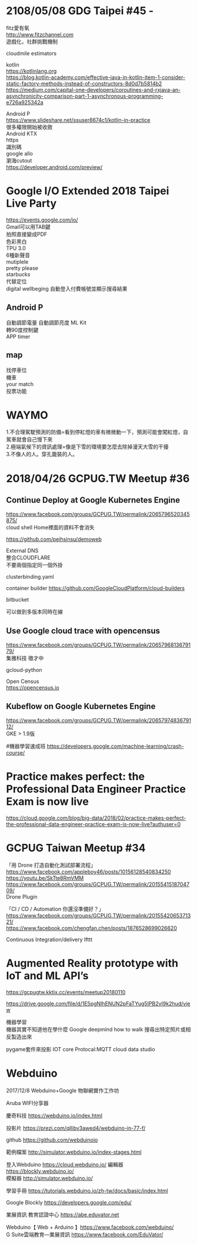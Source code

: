 # 2108/05/08 GDG Taipei #45 - 
fitz愛有氧  
http://www.fitzchannel.com  
遊戲化，社群挑戰機制  
  
cloudmile
estimators  
  
kotlin  
https://kotlinlang.org  
https://blog.kotlin-academy.com/effective-java-in-kotlin-item-1-consider-static-factory-methods-instead-of-constructors-8d0d7b5814b2  
https://medium.com/capital-one-developers/coroutines-and-rxjava-an-asynchronicity-comparison-part-1-asynchronous-programming-e726a925342a  
  
Android P  
https://www.slideshare.net/ssuser8674c1/kotlin-in-practice  
很多權限開始被收斂  
Android KTX  
https  
識別碼  
google allo  
瀏海cutout  
https://developer.android.com/preview/  
  
# Google I/O Extended 2018 Taipei Live Party
https://events.google.com/io/  
Gmail可以用TAB鍵  
拍照直接變成PDF  
色彩黑白  
TPU 3.0  
6種新聲音  
mutiplele  
pretty please  
starbucks  
代替定位  
digital wellbeging 
自動登入付費帳號並顯示搜尋結果  

## Android P
自動調節電量
自動調節亮度
ML Kit  
轉90度控制鍵  
APP timer  

## map
找停車位  
機車  
your match  
投票功能  
  
# WAYMO
1.不合理駕駛預測的防備=看到停紅燈的車有微微動一下，預測可能會闖紅燈，自駕車就會自己慢下來  
2.極端氣候下的資訊處理=像是下雪的環境要怎麼去除掉漫天大雪的干擾  
3.不像人的人。穿孔籠裝的人。
  

# 2018/04/26 GCPUG.TW Meetup #36
##  Continue Deploy at Google Kubernetes Engine
https://www.facebook.com/groups/GCPUG.TW/permalink/2065796520345875/  
cloud shell Home裡面的資料不會消失  
  
https://github.com/peihsinsu/demoweb  
  
External DNS  
整合CLOUDFLARE  
不要兩個指定同一個外掛  
    
clusterbinding.yaml  
  
container builder
https://github.com/GoogleCloudPlatform/cloud-builders
  
bitbucket  
  
可以做到多版本同時在線  


## Use Google cloud trace with opencensus
https://www.facebook.com/groups/GCPUG.TW/permalink/2065796813679179/  
集雅科技  徵才中  
  
gcloud-python  
  
Open Census  
https://opencensus.io  
  
## Kubeflow on Google Kubernetes Engine
https://www.facebook.com/groups/GCPUG.TW/permalink/2065797483679112/  
GKE > 1.9版  



#機器學習速成班
https://developers.google.com/machine-learning/crash-course/  


# Practice makes perfect: the Professional Data Engineer Practice Exam is now live  
https://cloud.google.com/blog/big-data/2018/02/practice-makes-perfect-the-professional-data-engineer-practice-exam-is-now-live?authuser=0  

# GCPUG Taiwan Meetup #34

「用 Drone 打造自動化測試部署流程」
https://www.facebook.com/appleboy46/posts/10156128540834250  
https://youtu.be/SkTte8RmVMM  
https://www.facebook.com/groups/GCPUG.TW/permalink/2015541518704709/  
Drone
Plugin

「CI / CD / Automation 你還沒準備好？」
https://www.facebook.com/groups/GCPUG.TW/permalink/2015542065371321/  
https://www.facebook.com/chengfan.chen/posts/1876528699026620  

Continuous Integration/delivery
Ifttt



# Augmented Reality prototype with IoT and ML API’s 
https://gcpugtw.kktix.cc/events/meetup20180110  
  
https://drive.google.com/file/d/1E5pgNIhENUN2pFaTYug5IPB2vI9k2hud/view  
  
機器學習  
機器其實不知道他在學什麼
Google deepmind how to walk
搜尋出特定照片或相反製造出來

pygame套件來投影
IOT core  Protocal:MQTT
cloud data studio



# Webduino
2017/12/8 Webduino+Google 物聯網實作工作坊  
  
Aruba WIFI分享器
    
慶奇科技 https://webduino.io/index.html  
  
投影片 https://prezi.com/qllibv3awed4/webduino-in-77-f/  
  
github https://github.com/webduinoio  
  
範例檔案  http://simulator.webduino.io/index-stages.html  
  
登入Webduino  https://cloud.webduino.io/
編輯器  https://blockly.webduino.io/  
模擬器  http://simulator.webduino.io/  
  
學習手冊  https://tutorials.webduino.io/zh-tw/docs/basic/index.html  

Google Blockly  https://developers.google.com/edu/  
  
業展資訊 教育認證中心 https://abe.eduvator.net  
  
Webduino【 Web + Arduino 】https://www.facebook.com/webduino/  
G Suite雲端教育—業展資訊  https://www.facebook.com/EduVator/  